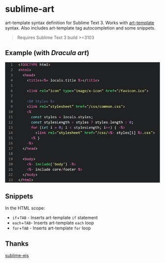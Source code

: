 # sublime-art

art-template syntax definition for Sublime Text 3. Works with [art-template](https://aui.github.io/art-template) syntax. Also includes art-template tag autocompletion and some snippets.

> Requires Sublime Text 3 build >=3103

## Example (with *Dracula art*)

![](example.png)

## Snippets

In the HTML scope:

+ `if`+`TAB` - Inserts art-template `if` statement
+ `each`+`TAB`- Inserts art-template `each` loop 
+ `for`+`TAB` - Inserts art-template `for` loop

## Thanks

[sublime-ejs](https://github.com/nwoltman/sublime-ejs)